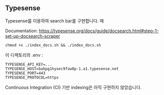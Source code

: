 ## Typesense

Typesense를 이용하여 search bar를 구현합니다. 
매 

Documentation: https://typesense.org/docs/guide/docsearch.html#step-1-set-up-docsearch-scraper

```
chmod +x ./index_docs.sh && ./index_docs.sh
```

이 디렉토리의 .env :

```
TYPESENSE_API_KEY=...
TYPESENSE_HOST=bakpg1hyxec9fow0p-1.a1.typesense.net
TYPESENSE_PORT=443
TYPESENSE_PROTOCOL=https
```

Continuous Integration (CI) 기반 indexing은 아직 구현하지 않았습니다.
